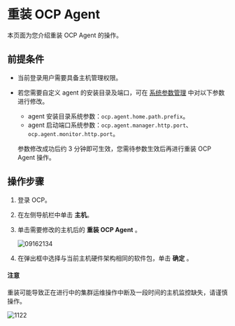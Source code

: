 # 重装 OCP Agent

本页面为您介绍重装 OCP Agent 的操作。

## 前提条件

* 当前登录用户需要具备主机管理权限。

* 若您需要自定义 agent 的安装目录及端口，可在 [系统参数管理](../1000.system-management-features/1200.system-parameter-management-1.md) 中对以下参数进行修改。

  * agent 安装目录系统参数：`ocp.agent.home.path.prefix`。
  * agent 启动端口系统参数：`ocp.agent.manager.http.port`、`ocp.agent.monitor.http.port`。

   参数修改成功后约 3 分钟即可生效，您需待参数生效后再进行重装 OCP Agent 操作。

## 操作步骤

1. 登录 OCP。

2. 在左侧导航栏中单击 **主机**。

3. 单击需要修改的主机后的 **重装 OCP Agent** 。

   ![09162134](https://help-static-aliyun-doc.aliyuncs.com/assets/img/zh-CN/6660562361/p327467.png)

4. 在弹出框中选择与当前主机硬件架构相同的软件包，单击 **确定** 。

  <main id="notice" type='notice'>
    <h4>注意</h4>
    <p>重装可能导致正在进行中的集群运维操作中断及一段时间的主机监控缺失，请谨慎操作。</p>
  </main>

   ![1122](https://help-static-aliyun-doc.aliyuncs.com/assets/img/zh-CN/8295987361/p355958.png)
